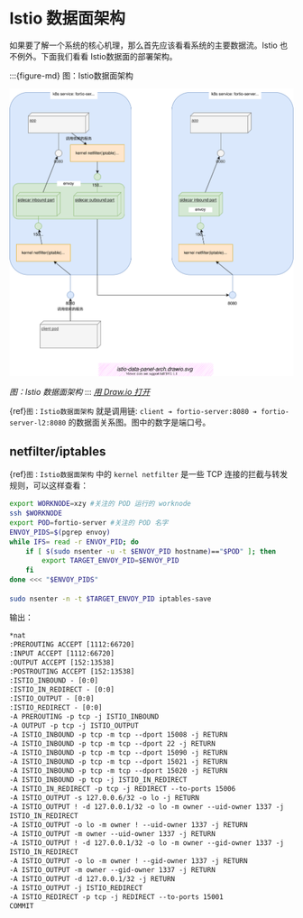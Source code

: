 # Istio 数据面架构

如果要了解一个系统的核心机理，那么首先应该看看系统的主要数据流。Istio 也不例外。下面我们看看 Istio数据面的部署架构。

:::{figure-md} 图：Istio数据面架构

<img src="istio-data-panel-arch.assets/istio-data-panel-arch.drawio.svg" alt="Inbound与Outbound概念">

*图：Istio 数据面架构*
:::
*[用 Draw.io 打开](https://app.diagrams.net/#Uhttps%3A%2F%2Fistio-insider.mygraphql.com%2Fzh_CN%2Flatest%2F_images%2Fistio-data-panel-arch.drawio.svg)*

{ref}`图：Istio数据面架构` 就是调用链: `client ➔ fortio-server:8080 ➔ fortio-server-l2:8080` 的数据面关系图。图中的数字是端口号。 


## netfilter/iptables

{ref}`图：Istio数据面架构`  中的 `kernel netfilter`  是一些 TCP 连接的拦截与转发规则，可以这样查看：

```bash
export WORKNODE=xzy #关注的 POD 运行的 worknode
ssh $WORKNODE
export POD=fortio-server #关注的 POD 名字
ENVOY_PIDS=$(pgrep envoy)
while IFS= read -r ENVOY_PID; do
    if [ $(sudo nsenter -u -t $ENVOY_PID hostname)=="$POD" ]; then
        export TARGET_ENVOY_PID=$ENVOY_PID
    fi
done <<< "$ENVOY_PIDS"

sudo nsenter -n -t $TARGET_ENVOY_PID iptables-save
```

输出：

```
*nat
:PREROUTING ACCEPT [1112:66720]
:INPUT ACCEPT [1112:66720]
:OUTPUT ACCEPT [152:13538]
:POSTROUTING ACCEPT [152:13538]
:ISTIO_INBOUND - [0:0]
:ISTIO_IN_REDIRECT - [0:0]
:ISTIO_OUTPUT - [0:0]
:ISTIO_REDIRECT - [0:0]
-A PREROUTING -p tcp -j ISTIO_INBOUND
-A OUTPUT -p tcp -j ISTIO_OUTPUT
-A ISTIO_INBOUND -p tcp -m tcp --dport 15008 -j RETURN
-A ISTIO_INBOUND -p tcp -m tcp --dport 22 -j RETURN
-A ISTIO_INBOUND -p tcp -m tcp --dport 15090 -j RETURN
-A ISTIO_INBOUND -p tcp -m tcp --dport 15021 -j RETURN
-A ISTIO_INBOUND -p tcp -m tcp --dport 15020 -j RETURN
-A ISTIO_INBOUND -p tcp -j ISTIO_IN_REDIRECT
-A ISTIO_IN_REDIRECT -p tcp -j REDIRECT --to-ports 15006
-A ISTIO_OUTPUT -s 127.0.0.6/32 -o lo -j RETURN
-A ISTIO_OUTPUT ! -d 127.0.0.1/32 -o lo -m owner --uid-owner 1337 -j ISTIO_IN_REDIRECT
-A ISTIO_OUTPUT -o lo -m owner ! --uid-owner 1337 -j RETURN
-A ISTIO_OUTPUT -m owner --uid-owner 1337 -j RETURN
-A ISTIO_OUTPUT ! -d 127.0.0.1/32 -o lo -m owner --gid-owner 1337 -j ISTIO_IN_REDIRECT
-A ISTIO_OUTPUT -o lo -m owner ! --gid-owner 1337 -j RETURN
-A ISTIO_OUTPUT -m owner --gid-owner 1337 -j RETURN
-A ISTIO_OUTPUT -d 127.0.0.1/32 -j RETURN
-A ISTIO_OUTPUT -j ISTIO_REDIRECT
-A ISTIO_REDIRECT -p tcp -j REDIRECT --to-ports 15001
COMMIT

```